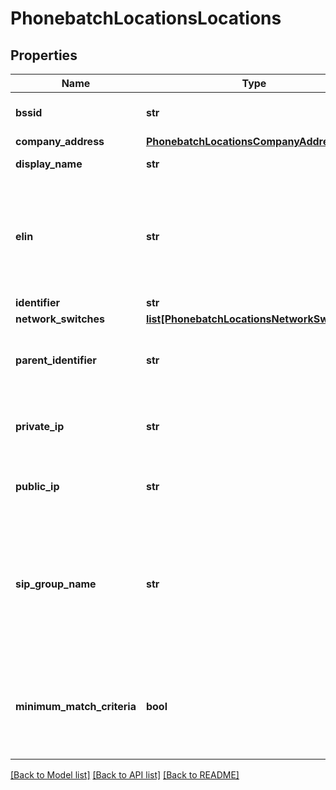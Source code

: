 # PhonebatchLocationsLocations

## Properties
Name | Type | Description | Notes
------------ | ------------- | ------------- | -------------
**bssid** | **str** | The location&#x27;s BSSID (Basic Service Set Identifier). | [optional] 
**company_address** | [**PhonebatchLocationsCompanyAddress**](PhonebatchLocationsCompanyAddress.md) |  | 
**display_name** | **str** | The location&#x27;s display name. | 
**elin** | **str** | The location&#x27;s ELIN (Emergency Location Identification Number). This value can be a BYOC number. If you use a BYOC number, you will need to manually update the BYOC address with your carrier. | [optional] 
**identifier** | **str** | The location&#x27;s ID. | 
**network_switches** | [**list[PhonebatchLocationsNetworkSwitches]**](PhonebatchLocationsNetworkSwitches.md) |  | [optional] 
**parent_identifier** | **str** | The location&#x27;s parent location ID. Leave this value empty if the current location is a top location. | [optional] 
**private_ip** | **str** | The location&#x27;s subnet or private IP address. This field is required if &#x60;minimum_match_criteria&#x60; is true. | [optional] 
**public_ip** | **str** | The location&#x27;s public IP address. This field is required for top locations. | [optional] 
**sip_group_name** | **str** | The location&#x27;s assigned SIP routing group for outgoing calls. The system routes the call to the defined [SIP trunk](https://en.wikipedia.org/wiki/SIP_trunking) in the SIP groups when location-based routing is enabled.  This only affects top locations and ignores all other locations. | [optional] 
**minimum_match_criteria** | **bool** | If true, it requires a user&#x27;s location match on both public and private IP address, or BSSID, or network switch; detecting only a public IP address is not enough to detect the location. | [optional] 

[[Back to Model list]](../README.md#documentation-for-models) [[Back to API list]](../README.md#documentation-for-api-endpoints) [[Back to README]](../README.md)

